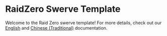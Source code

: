 # RaidZero Swerve Template

Welcome to the Raid Zero swerve template! For more details, check out our [English](https://raidzero-swerve-docs.readthedocs.io/en/latest/) and 
[Chinese (Traditional)](https://raidzero-swerve-docs.readthedocs.io/zh_TW/latest/) documentation. 
